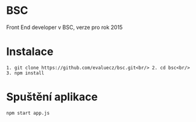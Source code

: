 # BSC
Front End developer v BSC, verze pro rok 2015

# Instalace

`1. git clone https://github.com/evaluecz/bsc.git<br/>
2. cd bsc<br/>
3. npm install
`

# Spuštění aplikace
`npm start app.js`